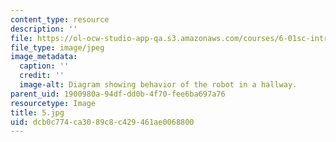 ```yaml
---
content_type: resource
description: ''
file: https://ol-ocw-studio-app-qa.s3.amazonaws.com/courses/6-01sc-introduction-to-electrical-engineering-and-computer-science-i-spring-2011/dcb0c774ca3089c8c429461ae0068800_5.jpg
file_type: image/jpeg
image_metadata:
  caption: ''
  credit: ''
  image-alt: Diagram showing behavior of the robot in a hallway.
parent_uid: 1900980a-94df-dd0b-4f70-fee6ba697a76
resourcetype: Image
title: 5.jpg
uid: dcb0c774-ca30-89c8-c429-461ae0068800
---
```

